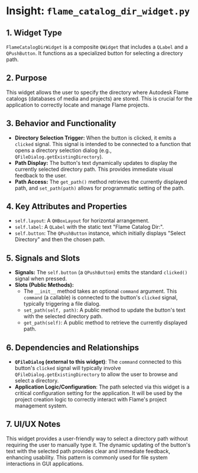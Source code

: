 # Insight: `flame_catalog_dir_widget.py`

## 1. Widget Type

`FlameCatalogDirWidget` is a composite `QWidget` that includes a `QLabel` and a `QPushButton`. It functions as a specialized button for selecting a directory path.

## 2. Purpose

This widget allows the user to specify the directory where Autodesk Flame catalogs (databases of media and projects) are stored. This is crucial for the application to correctly locate and manage Flame projects.

## 3. Behavior and Functionality

- **Directory Selection Trigger:** When the button is clicked, it emits a `clicked` signal. This signal is intended to be connected to a function that opens a directory selection dialog (e.g., `QFileDialog.getExistingDirectory`).
- **Path Display:** The button's text dynamically updates to display the currently selected directory path. This provides immediate visual feedback to the user.
- **Path Access:** The `get_path()` method retrieves the currently displayed path, and `set_path(path)` allows for programmatic setting of the path.

## 4. Key Attributes and Properties

- `self.layout`: A `QHBoxLayout` for horizontal arrangement.
- `self.label`: A `QLabel` with the static text "Flame Catalog Dir:".
- `self.button`: The `QPushButton` instance, which initially displays "Select Directory" and then the chosen path.

## 5. Signals and Slots

- **Signals:** The `self.button` (a `QPushButton`) emits the standard `clicked()` signal when pressed.
- **Slots (Public Methods):**
  - The `__init__` method takes an optional `command` argument. This `command` (a callable) is connected to the button's `clicked` signal, typically triggering a file dialog.
  - `set_path(self, path)`: A public method to update the button's text with the selected directory path.
  - `get_path(self)`: A public method to retrieve the currently displayed path.

## 6. Dependencies and Relationships

- **`QFileDialog` (external to this widget)**: The `command` connected to this button's `clicked` signal will typically involve `QFileDialog.getExistingDirectory` to allow the user to browse and select a directory.
- **Application Logic/Configuration**: The path selected via this widget is a critical configuration setting for the application. It will be used by the project creation logic to correctly interact with Flame's project management system.

## 7. UI/UX Notes

This widget provides a user-friendly way to select a directory path without requiring the user to manually type it. The dynamic updating of the button's text with the selected path provides clear and immediate feedback, enhancing usability. This pattern is commonly used for file system interactions in GUI applications.